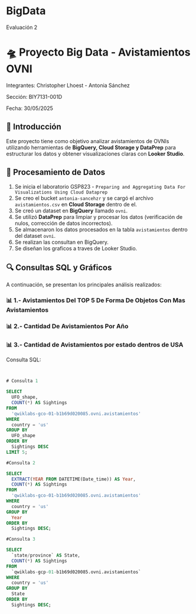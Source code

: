 # BigData
Evaluación 2 

# 🛸 Proyecto Big Data - Avistamientos OVNI  


Integrantes: Christopher Lhoest - Antonia Sánchez

Sección: BIY7131-001D

Fecha: 30/05/2025

## 📌 Introducción  
Este proyecto tiene como objetivo analizar avistamientos de OVNIs utilizando herramientas de **BigQuery, Cloud Storage y DataPrep** para estructurar los datos y obtener visualizaciones claras con **Looker Studio**.

## 📂 Procesamiento de Datos  
1. Se inicia el laboratorio GSP823 - `Preparing and Aggregating Data For Visualizations Using Cloud Dataprep`
1. Se creo el  bucket `antonia-sancehzr` y se cargó el archivo `avistamientos.csv` en **Cloud Storage** dentro de el.  
2. Se creó un dataset en **BigQuery** llamado `ovni`.  
3. Se utilizó **DataPrep** para limpiar y procesar los datos (verificación de nulos, corrección de datos incorrectos).  
4. Se almacenaron los datos procesados en la tabla `avistamientos` dentro del dataset `ovni`.
5. Se realizan las consultan en BigQuery.
6. Se diseñan los graficos a traves de Looker Studio.

## 🔍 Consultas SQL y Gráficos  
A continuación, se presentan los principales análisis realizados:

### 📊 1.- Avistamientos Del TOP 5 De Forma De Objetos Con Mas Avistamientos  
### 📊 2.- Cantidad De Avistamientos Por Año
### 📊 3.- Cantidad de Avistamientos por estado dentros de USA


Consulta SQL:
```sql


# Consulta 1

SELECT 
  UFO_shape,
  COUNT(*) AS Sightings
FROM 
  'qwiklabs-gco-01-b1b69d020085.ovni.avistamientos'
WHERE 
  country = 'us'
GROUP BY 
  UFO_shape
ORDER BY 
  Sightings DESC
LIMIT 5;

#Consulta 2

SELECT 
  EXTRACT(YEAR FROM DATETIME(Date_time)) AS Year,
  COUNT(*) AS Sightings
FROM 
  'qwiklabs-gco-01-b1b69d020085.ovni.avistamientos'
WHERE 
  country = 'us'
GROUP BY 
  Year
ORDER BY 
  Sightings DESC;

#Consulta 3

SELECT 
  `state/province` AS State,
  COUNT(*) AS Sightings
FROM 
  `qwiklabs-gcp-01-b1b69d020085.ovni.avistamientos`
WHERE 
  country = 'us'
GROUP BY 
  State
ORDER BY 
  Sightings DESC;
